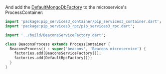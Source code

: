 
And add the [DefaultMongoDbFactory](../../../toolkit_api/dart/mongodb/build/default_mongodb_factory/) to the microservice's ProcessContainer:

```dart
import 'package:pip_services3_container/pip_services3_container.dart';
import 'package:pip_services3_rpc/pip_services3_rpc.dart';

import '../build/BeaconsServiceFactory.dart';

class BeaconsProcess extends ProcessContainer {
  BeaconsProcess() : super('beacons', 'Beacons microservice') {
    factories.add(BeaconsServiceFactory());
    factories.add(DefaultRpcFactory());
  }
}

```


